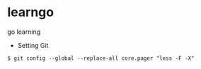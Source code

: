# learngo
go learning

* Setting Git

```
$ git config --global --replace-all core.pager "less -F -X"
```

